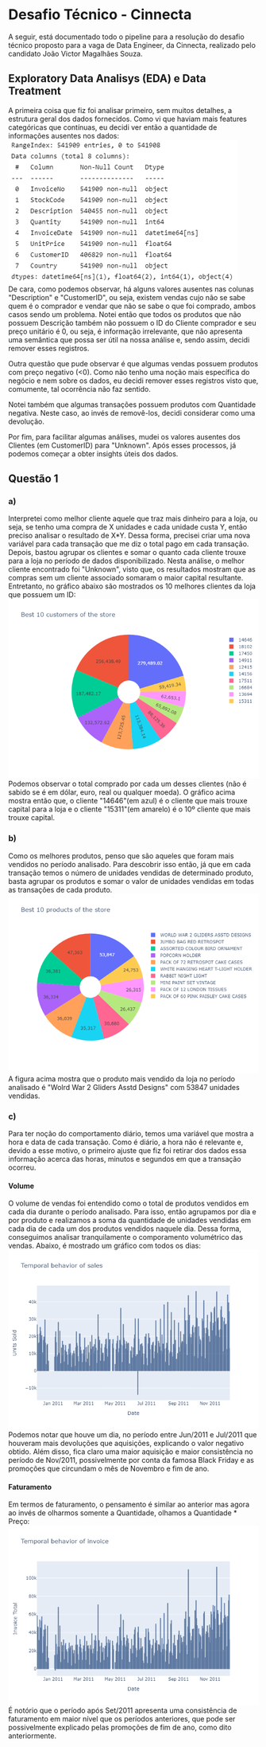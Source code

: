 # Desafio Técnico - Cinnecta
A seguir, está documentado todo o pipeline para a resolução do desafio técnico proposto para a vaga de Data Engineer, da Cinnecta, realizado pelo candidato João Victor Magalhães Souza.


## Exploratory Data Analisys (EDA) e Data Treatment
A primeira coisa que fiz foi analisar primeiro, sem muitos detalhes, a estrutura geral dos dados fornecidos. Como vi que haviam mais features categóricas que contínuas, eu decidi ver então a quantidade de informações ausentes nos dados:
<br>
![Screenshot](figures/fig_overview_data.png)
<br>
De cara, como podemos observar, há alguns valores ausentes nas colunas "Description" e "CustomerID", ou seja, existem vendas cujo não se sabe quem é o comprador e vendar que não se sabe o que foi comprado, ambos casos sendo um problema.
Notei então que todos os produtos que não possuem Descrição também não possuem o ID do Cliente comprador e seu preço unitário é 0, ou seja, é informação irrelevante, que não apresenta uma semântica que possa ser útil na nossa análise e, sendo assim, decidi remover esses registros.

Outra questão que pude observar é que algumas vendas possuem produtos com preço negativo (<0). Como não tenho uma noção mais específica do negócio e nem sobre os dados, eu decidi remover esses registros visto que, comumente, tal ocorrência não faz sentido.

Notei também que algumas transações possuem produtos com Quantidade negativa. Neste caso, ao invés de removê-los, decidi considerar como uma devolução.

Por fim, para facilitar algumas análises, mudei os valores ausentes dos Clientes (em CustomerID) para "Unknown". Após esses processos, já podemos começar a obter insights úteis dos dados.

## Questão 1
### <strong>a)</strong>
Interpretei como melhor cliente aquele que traz mais dinheiro para a loja, ou seja, se tenho uma compra de X unidades e cada unidade custa Y, então preciso analisar o resultado de X*Y. Dessa forma, precisei criar uma nova variável para cada transação que me diz o total pago em cada transação. Depois, bastou agrupar os clientes e somar o quanto cada cliente trouxe para a loja no período de dados disponibilizado. Nesta análise, o melhor cliente encontrado foi "Unknown", visto que, os resultados mostram que as compras sem um cliente associado somaram o maior capital resultante. Entretanto, no gráfico abaixo são mostrados os 10 melhores clientes da loja que possuem um ID:
<br>
![Screenshot](figures/1a.png)
<br>
Podemos observar o total comprado por cada um desses clientes (não é sabido se é em dólar, euro, real ou qualquer moeda). O gráfico acima mostra então que, o cliente "14646"(em azul) é o cliente que mais trouxe capital para a loja e o cliente "15311"(em amarelo) é o 10º cliente que mais trouxe capital.

### <strong>b)</strong>
Como os melhores produtos, penso que são aqueles que foram mais vendidos no período analisado. Para descobrir isso então, já que em cada transação temos o número de unidades vendidas de determinado produto, basta agrupar os produtos e somar o valor de unidades vendidas em todas as transações de cada produto. 
<br>
![Screenshot](figures/1b.png)
<br>
A figura acima mostra que o produto mais vendido da loja no período analisado é "Wolrd War 2 Gliders Asstd Designs" com 53847 unidades vendidas.

### <strong>c)</strong>
Para ter noção do comportamento diário, temos uma variável que mostra a hora e data de cada transação. Como é diário, a hora não é relevante e, devido a esse motivo, o primeiro ajuste que fiz foi retirar dos dados essa informação acerca das horas, minutos e segundos em que a transação ocorreu. 
#### <strong>Volume</strong>
O volume de vendas foi entendido como o total de produtos vendidos em cada dia durante o período analisado. Para isso, então agrupamos por dia e por produto e realizamos a soma da quantidade de unidades vendidas em cada dia de cada um dos produtos vendidos naquele dia. Dessa forma, conseguimos analisar tranquilamente o comporamento volumétrico das vendas. Abaixo, é mostrado um gráfico com todos os dias:
<br>
![Screenshot](figures/1c_volumes.png)
<br>
Podemos notar que houve um dia, no período entre Jun/2011 e Jul/2011 que houveram mais devoluções que aquisições, explicando o valor negativo obtido. Além disso, fica claro uma maior aquisição e maior consistência no período de Nov/2011, possivelmente por conta da famosa Black Friday e as promoções que circundam o mês de Novembro e fim de ano.

#### <strong>Faturamento</strong>
Em termos de faturamento, o pensamento é similar ao anterior mas agora ao invés de olharmos somente a Quantidade, olhamos a Quantidade * Preço:
<br>
![Screenshot](figures/1c_invoice.png)
<br>
É notório que o período após Set/2011 apresenta uma consistência de faturamento em maior nível que os períodos anteriores, que pode ser possivelmente explicado pelas promoções de fim de ano, como dito anteriormente.